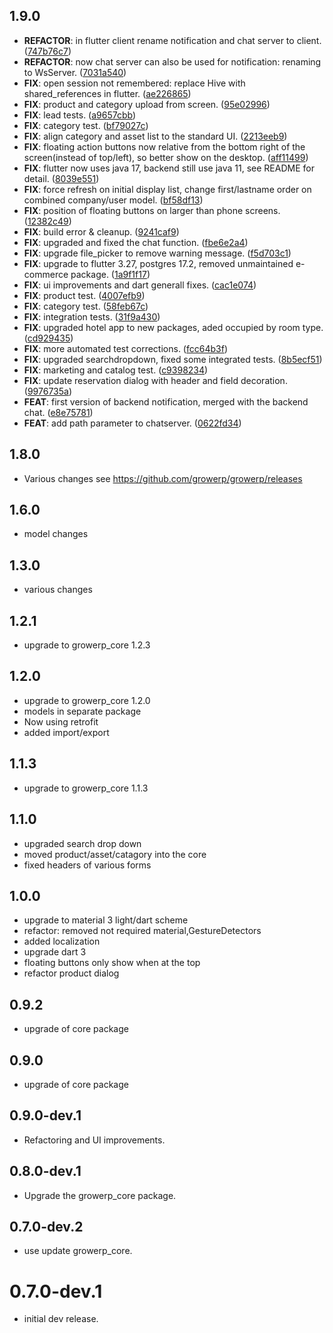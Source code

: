 ## 1.9.0

 - **REFACTOR**: in flutter client rename notification and chat server to client. ([747b76c7](https://github.com/growerp/growerp/commit/747b76c77497fe51f44481f5c2b38a6087c40ad7))
 - **REFACTOR**: now chat server can also be used for notification: renaming to WsServer. ([7031a540](https://github.com/growerp/growerp/commit/7031a540755648763a15b0b0b60607d644195a46))
 - **FIX**: open session not remembered: replace Hive with shared_references in flutter. ([ae226865](https://github.com/growerp/growerp/commit/ae226865ecb2da59f6a45cf8eb0a22c219921710))
 - **FIX**: product and category upload from screen. ([95e02996](https://github.com/growerp/growerp/commit/95e029961577f6a86eff19a246c041c0b1d7b6df))
 - **FIX**: lead tests. ([a9657cbb](https://github.com/growerp/growerp/commit/a9657cbb8889ac0bf592761c962db70c96311ad6))
 - **FIX**: category test. ([bf79027c](https://github.com/growerp/growerp/commit/bf79027c39c441202d06c4dcc45c6c1902bdeee5))
 - **FIX**: align category and asset list to the standard UI. ([2213eeb9](https://github.com/growerp/growerp/commit/2213eeb949c59b6d24d603d53fbc7ddcc6519f15))
 - **FIX**: floating action buttons now relative from the bottom right of the screen(instead of top/left), so better show on the desktop. ([aff11499](https://github.com/growerp/growerp/commit/aff11499cfe4997b4a0daf991aed057e919a64d9))
 - **FIX**: flutter now uses java 17, backend still use java 11, see README for detail. ([8039e551](https://github.com/growerp/growerp/commit/8039e551bf240d012e974f2a1b10e64553218724))
 - **FIX**: force refresh on initial display list, change first/lastname order on combined company/user model. ([bf58df13](https://github.com/growerp/growerp/commit/bf58df13e5bf8e32d8001a9554ab45c9d6080951))
 - **FIX**: position of floating buttons on larger than phone screens. ([12382c49](https://github.com/growerp/growerp/commit/12382c499b1f9c42097e055c63058f2959b165ce))
 - **FIX**: build error & cleanup. ([9241caf9](https://github.com/growerp/growerp/commit/9241caf9595474b786451f879fce1929a13c2584))
 - **FIX**: upgraded and fixed the chat function. ([fbe6e2a4](https://github.com/growerp/growerp/commit/fbe6e2a43b2cbf890714e33cf2cb8aa24b0046c9))
 - **FIX**: upgrade file_picker to remove warning message. ([f5d703c1](https://github.com/growerp/growerp/commit/f5d703c19b1a4e19f0cbfac6eca32362ab4411a1))
 - **FIX**: upgrade to flutter 3.27, postgres 17.2, removed unmaintained e-commerce package. ([1a9f1f17](https://github.com/growerp/growerp/commit/1a9f1f17928d5e35156ff744338dbb941dfb7222))
 - **FIX**: ui improvements and dart generall fixes. ([cac1e074](https://github.com/growerp/growerp/commit/cac1e074d41e4881543d0c180d33af63831adbbb))
 - **FIX**: product test. ([4007efb9](https://github.com/growerp/growerp/commit/4007efb9ef3c618dcf42ef552742b87674d594ef))
 - **FIX**: category test. ([58feb67c](https://github.com/growerp/growerp/commit/58feb67c3b555617c74acaab21ff5411cfd6b756))
 - **FIX**: integration tests. ([31f9a430](https://github.com/growerp/growerp/commit/31f9a4308c8c2f70e89aa7b3ff15f71119cf6485))
 - **FIX**: upgraded hotel app to new packages, aded occupied by room type. ([cd929435](https://github.com/growerp/growerp/commit/cd929435cc3a02667c1e02408e0b90f055e4baf3))
 - **FIX**: more automated test corrections. ([fcc64b3f](https://github.com/growerp/growerp/commit/fcc64b3f825dbf378684bfa3e7689dfd2e824f53))
 - **FIX**: upgraded searchdropdown, fixed some integrated tests. ([8b5ecf51](https://github.com/growerp/growerp/commit/8b5ecf51c9312a45f9ef6147ac0cf8c941502d19))
 - **FIX**: marketing and catalog test. ([c9398234](https://github.com/growerp/growerp/commit/c939823452125d04855d5a9cd1699f9aa4db3082))
 - **FIX**: update reservation dialog with header and field decoration. ([9976735a](https://github.com/growerp/growerp/commit/9976735a81772d0de57e13b3ab983d14c68ea67f))
 - **FEAT**: first version of backend notification, merged with the backend chat. ([e8e75781](https://github.com/growerp/growerp/commit/e8e7578199b7bcf12d5021e90a9d37b26aa9f8b8))
 - **FEAT**: add path parameter to chatserver. ([0622fd34](https://github.com/growerp/growerp/commit/0622fd34bd35ed9107cd47d2b81d486eacdf6342))

## 1.8.0
* Various changes see https://github.com/growerp/growerp/releases

## 1.6.0
* model changes

## 1.3.0
* various changes

## 1.2.1
* upgrade to growerp_core 1.2.3

## 1.2.0
* upgrade to growerp_core 1.2.0
* models in separate package
* Now using retrofit
* added import/export

## 1.1.3
* upgrade to growerp_core 1.1.3

## 1.1.0
* upgraded search drop down
* moved product/asset/catagory into the core
* fixed headers of various forms 

## 1.0.0
* upgrade to material 3 light/dart scheme
* refactor: removed not required material,GestureDetectors
* added localization
* upgrade dart 3
* floating buttons only show when at the top
* refactor product dialog 

## 0.9.2
* upgrade of core package

## 0.9.0

* upgrade of core package

## 0.9.0-dev.1

* Refactoring and UI improvements.

## 0.8.0-dev.1

* Upgrade the growerp_core package.

## 0.7.0-dev.2

* use update growerp_core.

# 0.7.0-dev.1

* initial dev release.
